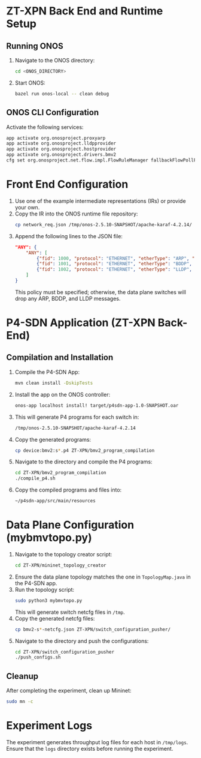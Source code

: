 # ZT-XPN Back End and Runtime Setup

## Running ONOS

1. Navigate to the ONOS directory:
   ```sh
   cd <ONOS_DIRECTORY>
   ```
2. Start ONOS:
   ```sh
   bazel run onos-local -- clean debug
   ```

## ONOS CLI Configuration

Activate the following services:
```sh
app activate org.onosproject.proxyarp
app activate org.onosproject.lldpprovider
app activate org.onosproject.hostprovider
app activate org.onosproject.drivers.bmv2
cfg set org.onosproject.net.flow.impl.FlowRuleManager fallbackFlowPollFrequency 15
```

# Front End Configuration

1. Use one of the example intermediate representations (IRs) or provide your own.
2. Copy the IR into the ONOS runtime file repository:
   ```sh
   cp network_req.json /tmp/onos-2.5.10-SNAPSHOT/apache-karaf-4.2.14/
   ```
3. Append the following lines to the JSON file:
   ```json
   "ANY": {
       "ANY": [
           {"fid": 1000, "protocol": "ETHERNET", "etherType": "ARP", "isStateful": false, "dependecyFid": -1},
           {"fid": 1001, "protocol": "ETHERNET", "etherType": "BDDP", "isStateful": false, "dependecyFid": -1},
           {"fid": 1002, "protocol": "ETHERNET", "etherType": "LLDP", "isStateful": false, "dependecyFid": -1}
       ]
   }
   ```
   This policy must be specified; otherwise, the data plane switches will drop any ARP, BDDP, and LLDP messages.

# P4-SDN Application (ZT-XPN Back-End)

## Compilation and Installation

1. Compile the P4-SDN App:
   ```sh
   mvn clean install -DskipTests
   ```
2. Install the app on the ONOS controller:
   ```sh
   onos-app localhost install! target/p4sdn-app-1.0-SNAPSHOT.oar
   ```
3. This will generate P4 programs for each switch in:
   ```sh
   /tmp/onos-2.5.10-SNAPSHOT/apache-karaf-4.2.14
   ```
4. Copy the generated programs:
   ```sh
   cp device:bmv2:s*.p4 ZT-XPN/bmv2_program_compilation
   ```
5. Navigate to the directory and compile the P4 programs:
   ```sh
   cd ZT-XPN/bmv2_program_compilation
   ./compile_p4.sh
   ```
6. Copy the compiled programs and files into:
   ```sh
   ~/p4sdn-app/src/main/resources
   ```

# Data Plane Configuration (mybmvtopo.py)

1. Navigate to the topology creator script:
   ```sh
   cd ZT-XPN/mininet_topology_creator
   ```
2. Ensure the data plane topology matches the one in `TopologyMap.java` in the P4-SDN app.
3. Run the topology script:
   ```sh
   sudo python3 mybmvtopo.py
   ```
   This will generate switch netcfg files in `/tmp`.
4. Copy the generated netcfg files:
   ```sh
   cp bmv2-s*-netcfg.json ZT-XPN/switch_configuration_pusher/
   ```
5. Navigate to the directory and push the configurations:
   ```sh
   cd ZT-XPN/switch_configuration_pusher
   ./push_configs.sh
   ```

## Cleanup

After completing the experiment, clean up Mininet:
```sh
sudo mn -c
```

# Experiment Logs

The experiment generates throughput log files for each host in `/tmp/logs`. Ensure that the `logs` directory exists before running the experiment.
